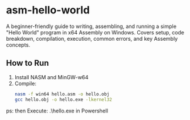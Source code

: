 # asm-hello-world
A beginner-friendly guide to writing, assembling, and running a simple "Hello World" program in x64 Assembly on Windows. Covers setup, code breakdown, compilation, execution, common errors, and key Assembly concepts.

## How to Run  
1. Install NASM and MinGW-w64  
2. Compile:  
   ```bash  
   nasm -f win64 hello.asm -o hello.obj  
   gcc hello.obj -o hello.exe -lkernel32  
ps: then Execute: .\hello.exe in Powershell
